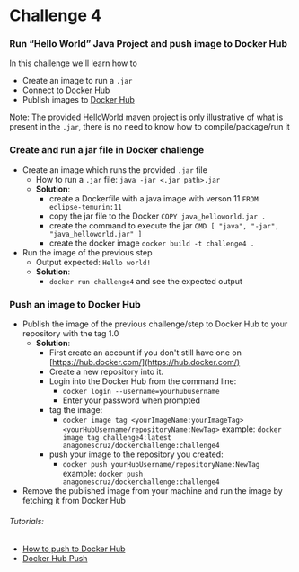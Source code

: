 # Challenge 4

### Run “Hello World” Java Project and push image to Docker Hub

In this challenge we'll learn how to

- Create an image to run a `.jar`
- Connect to [Docker Hub](https://hub.docker.com/)
- Publish images to [Docker Hub](https://hub.docker.com/)

Note: The provided HelloWorld maven project is only illustrative of what is present in the
`.jar`, there is no need to know how to compile/package/run it

### Create and run a jar file in Docker challenge

- Create an image which runs the provided `.jar` file
  - How to run a `.jar` file: `java -jar <.jar path>.jar`
  - **Solution**:
    - create a Dockerfile with a java image with verson 11
      `FROM eclipse-temurin:11`
    - copy the jar file to the Docker
      `COPY java_helloworld.jar .`
    - create the command to execute the jar
      `CMD [ "java", "-jar", "java_helloworld.jar" ]`
    - create the docker image
      `docker build -t challenge4 .`
- Run the image of the previous step
  - Output expected: `Hello world!`
  - **Solution**:
    - `docker run challenge4` and see the expected output

### Push an image to Docker Hub

- Publish the image of the previous challenge/step to Docker Hub to your repository with the tag 1.0
  - **Solution**:
    - First create an account if you don't still have one on [https://hub.docker.com/](https://hub.docker.com/)
    - Create a new repository into it.
    - Login into the Docker Hub from the command line:
      - `docker login --username=yourhubusername`
      - Enter your password when prompted
    - tag the image:
      - `docker image tag <yourImageName:yourImageTag> <yourHubUsername/repositoryName:NewTag>`
        example: `docker image tag challenge4:latest anagomescruz/dockerchallenge:challenge4`
    - push your image to the repository you created:
      - `docker push yourHubUsername/repositoryName:NewTag`
        example: `docker push anagomescruz/dockerchallenge:challenge4`
- Remove the published image from your machine and run the image by fetching it from Docker Hub
  

###### Tutorials:
- [How to push to Docker Hub](https://jsta.github.io/r-docker-tutorial/04-Dockerhub.html)
- [Docker Hub Push](https://docs.docker.com/engine/reference/commandline/push/)